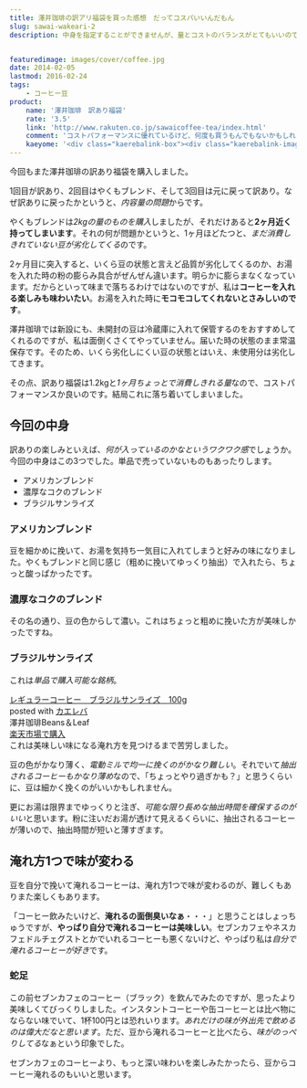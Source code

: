 ```yaml
---
title: 澤井珈琲の訳アリ福袋を買った感想　だってコスパいいんだもん
slug: sawai-wakeari-2
description: 中身を指定することができませんが、量とコストのバランスがとてもいいので、また澤井珈琲の訳あり福袋を購入してみました。中身を指定することはできませんが、コストパフォーマンスに優れており、リーズナブルにコーヒーを味わうことができます。


featuredimage: images/cover/coffee.jpg
date: 2014-02-05
lastmod: 2016-02-24
tags: 
    - コーヒー豆
product:
    name: '澤井珈琲　訳あり福袋'
    rate: '3.5'
    link: 'http://www.rakuten.co.jp/sawaicoffee-tea/index.html'
    comment: 'コストパフォーマンスに優れているけど、何度も買うもんでもないかもしれない。'
    kaeyome: '<div class="kaerebalink-box"><div class="kaerebalink-image"><a href="http://hb.afl.rakuten.co.jp/hgc/11b85a2b.54f625b8.11b85a2c.594e2eba/?pc=http%3A%2F%2Fitem.rakuten.co.jp%2Fsawaicoffee-tea%2F1438652%2F" rel="nofollow" target="_blank"><img src="http://thumbnail.image.rakuten.co.jp/@0_mall/sawaicoffee-tea/cabinet/ikou_20091015_001/img10584385423.gif?_ex=128x128" style="border: none;" /></a></div><div class="kaerebalink-info"><div class="kaerebalink-name"><a href="http://hb.afl.rakuten.co.jp/hgc/11b85a2b.54f625b8.11b85a2c.594e2eba/?pc=http%3A%2F%2Fitem.rakuten.co.jp%2Fsawaicoffee-tea%2F1438652%2F" rel="nofollow" target="_blank">【澤井珈琲】|送料無料　大赤字福袋|恥ずかしい訳あり福袋【smtb-t】</a><div class="kaerebalink-powered-date">posted with <a href="http://kaereba.com" rel="nofollow" target="_blank">カエレバ</a></div></div><div class="kaerebalink-detail"> 澤井珈琲Beans＆Leaf     </div><div class="kaerebalink-link1"><div class="shoplinkrakuten"><a href="http://hb.afl.rakuten.co.jp/hgc/0e95387f.f2aef20d.0e953880.25e412bd/?pc=http%3A%2F%2Fsearch.rakuten.co.jp%2Fsearch%2Fmall%2F%25E5%25A4%25A7%25E8%25B5%25A4%25E5%25AD%2597%25E7%25A6%258F%25E8%25A2%258B%2520%25E6%25BE%25A4%25E4%25BA%2595%25E7%258F%2588%25E7%2590%25B2%2F-%2Ff.1-p.1-s.1-sf.0-st.A-v.2%3Fx%3D0%26scid%3Daf_ich_link_urltxt%26m%3Dhttp%3A%2F%2Fm.rakuten.co.jp%2F" rel="nofollow" target="_blank" title="楽天市場" >楽天市場で購入</a></div><div class="shoplinkamazon"><a href="http://www.amazon.co.jp/gp/search?keywords=%91%E5%90%D4%8E%9A%95%9F%91%DC%20%E0V%88%E4%E0%DB%E0%E8&__mk_ja_JP=%83J%83%5E%83J%83i&tag=illusionspace-22" rel="nofollow" target="_blank" title="アマゾン" >Amazonで購入</a></div></div></div><div class="booklink-footer" style="clear: left"></div></div>'
---
```


今回もまた澤井珈琲の訳あり福袋を購入しました。

1回目が訳あり、2回目はやくもブレンド、そして3回目は元に戻って訳あり。なぜ訳ありに戻ったかというと、<em>内容量の問題</em>からです。

やくもブレンドは<em>2kgの量のものを購入</em>しましたが、それだけあると<strong>2ヶ月近く持ってしまいます</strong>。それの何が問題かというと、1ヶ月ほどたつと、<em>まだ消費しきれていない豆が劣化してくる</em>のです。

2ヶ月目に突入すると、いくら豆の状態と言えど品質が劣化してくるのか、お湯を入れた時の粉の膨らみ具合がぜんぜん違います。明らかに膨らまなくなっています。だからといって味まで落ちるわけではないのですが、私は<strong>コーヒーを入れる楽しみも味わいたい</strong>。お湯を入れた時に<strong>モコモコしてくれないとさみしいのです</strong>。

澤井珈琲では新設にも、未開封の豆は冷蔵庫に入れて保管するのをおすすめしてくれるのですが、私は面倒くさくてやっていません。届いた時の状態のまま常温保存です。そのため、いくら劣化しにくい豆の状態とはいえ、未使用分は劣化してきます。

その点、訳あり福袋は1.2kgと<em>1ヶ月ちょっとで消費しきれる量</em>なので、コストパフォーマンスか良いのです。結局これに落ち着いてしまいました。


## 今回の中身


訳ありの楽しみといえば、<em>何が入っているのかなというワクワク感</em>でしょうか。今回の中身はこの3つでした。単品で売っていないものもあったりします。

<ul>
<li>アメリカンブレンド</li>
<li>濃厚なコクのブレンド</li>
<li>ブラジルサンライズ</li>
</ul>

### アメリカンブレンド


豆を細かめに挽いて、お湯を気持ち一気目に入れてしまうと好みの味になりました。やくもブレンドと同じ感じ（粗めに挽いてゆっくり抽出）で入れたら、ちょっと酸っぱかったです。


### 濃厚なコクのブレンド


その名の通り、豆の色からして濃い。これはちょっと粗めに挽いた方が美味しかったですね。


### ブラジルサンライズ


これは<em>単品で購入可能な銘柄</em>。

<div class="kaerebalink-box">
<div class="kaerebalink-image"><a href="http://hb.afl.rakuten.co.jp/hgc/11b85a2b.54f625b8.11b85a2c.594e2eba/?pc=http%3A%2F%2Fitem.rakuten.co.jp%2Fsawaicoffee-tea%2Fbl-bsb-001-y%2F" rel="nofollow" target="_blank"><img alt=""  src="http://thumbnail.image.rakuten.co.jp/@0_mall/sawaicoffee-tea/cabinet/asort_set/20120528burajiru.jpg?_ex=128x128" style="border: none;" /></a></div>
<div class="kaerebalink-info">
<div class="kaerebalink-name"><a href="http://hb.afl.rakuten.co.jp/hgc/11b85a2b.54f625b8.11b85a2c.594e2eba/?pc=http%3A%2F%2Fitem.rakuten.co.jp%2Fsawaicoffee-tea%2Fbl-bsb-001-y%2F" rel="nofollow" target="_blank">レギュラーコーヒー　ブラジルサンライズ　100g</a>

<div class="kaerebalink-powered-date">posted with <a href="http://kaereba.com" rel="nofollow" target="_blank">カエレバ</a></div>
</div>
<div class="kaerebalink-detail"> 澤井珈琲Beans＆Leaf     </div>
<div class="kaerebalink-link1">
<div class="shoplinkrakuten"><a href="http://hb.afl.rakuten.co.jp/hgc/0e95387f.f2aef20d.0e953880.25e412bd/?pc=http%3A%2F%2Fsearch.rakuten.co.jp%2Fsearch%2Fmall%2F%25E6%25BE%25A4%25E4%25BA%2595%25E7%258F%2588%25E7%2590%25B2%25E3%2580%2580%25E3%2583%2596%25E3%2583%25A9%25E3%2582%25B8%25E3%2583%25AB%25E3%2582%25B5%25E3%2583%25B3%25E3%2583%25A9%25E3%2582%25A4%25E3%2582%25BA%2F-%2Ff.1-p.1-s.1-sf.0-st.A-v.2%3Fx%3D0%26scid%3Daf_ich_link_urltxt%26m%3Dhttp%3A%2F%2Fm.rakuten.co.jp%2F" rel="nofollow" target="_blank" title="楽天市場" >楽天市場で購入</a></div>
</div>
</div>
<div class="booklink-footer" style="clear: left"></div>
</div>
これは美味しい味になる淹れ方を見つけるまで苦労しました。

豆の色がかなり薄く、<em>電動ミルで均一に挽くのがかなり難しい</em>。それでいて<em>抽出されるコーヒーもかなり薄め</em>なので、「ちょっとやり過ぎかも？」と思うくらいに、豆は細かく挽くのがいいかもしれません。

更にお湯は限界までゆっくりと注ぎ、<em>可能な限り長めな抽出時間を確保するのがいい</em>と思います。粉に注いだお湯が透けて見えるくらいに、抽出されるコーヒーが薄いので、抽出時間が短いと薄すぎます。


## 淹れ方1つで味が変わる


豆を自分で挽いて淹れるコーヒーは、淹れ方1つで味が変わるのが、難しくもありまた楽しくもあります。

「コーヒー飲みたいけど、<strong>淹れるの面倒臭いなぁ</strong>・・・」と思うことはしょっちゅうですが、<strong>やっぱり自分で淹れるコーヒーは美味しい</strong>。セブンカフェやネスカフェドルチェグストとかでいれるコーヒーも悪くないけど、やっぱり私は<em>自分で淹れるコーヒーが好き</em>です。


### 蛇足


この前セブンカフェのコーヒー（ブラック）を飲んでみたのですが、思ったより美味しくてびっくりしました。インスタントコーヒーや缶コーヒーとは比べ物にならない味でいて、1杯100円とは恐れいります。<em>あれだけの味が外出先で飲めるのは偉大だなと思います</em>。ただ、豆から淹れるコーヒーと比べたら、<em>味がのっぺりしてる</em>なぁという印象でした。

セブンカフェのコーヒーより、もっと深い味わいを楽しみたかったら、豆からコーヒー淹れるのもいいと思います。


  